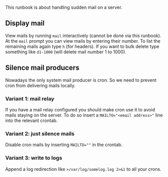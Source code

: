 This runbook is about handling sudden mail on a server.

## Display mail

View mails by running `mail` interactively (cannot be done via this runbook).
At the `mail` prompt you can view mails by entering their number. To list the
remaining mails again type `h` (for headers). If you want to bulk delete type 
something like `d1-1000` (will delete mail number 1 to 1000).

## Silence mail producers

Nowadays the only system mail producer is cron. So we need to prevent cron
from delivering mails locally.

### Variant 1: mail relay

If you have a mail relay configured you should make cron use it to avoid mails 
staying on the server. To do so insert a `MAILTO="<email address>"` line
into the relevant crontab.

### Variant 2: just silence mails

Disable cron mails by inserting `MAILTO=""` in the crontab.

### Variant 3: write to logs

Append a log redirection like `>/var/log/somelog.log 2>&1` to all your crons.
